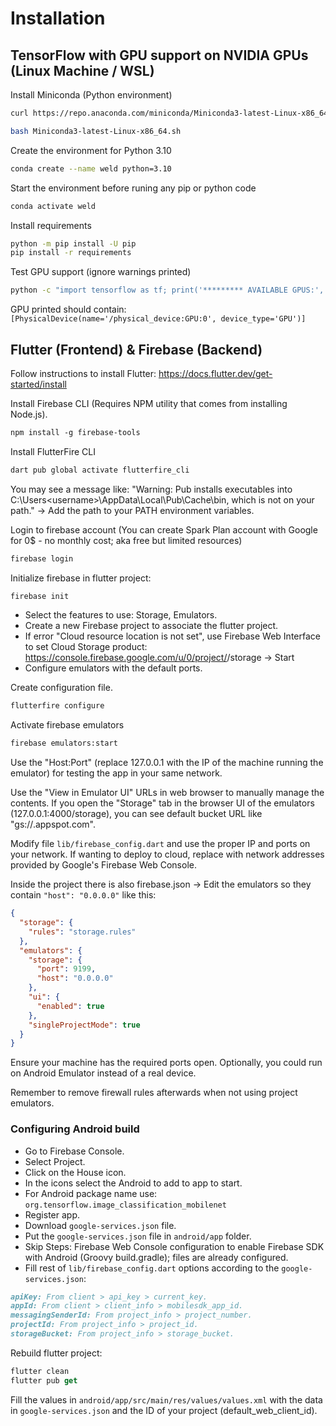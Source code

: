 
# Installation

## TensorFlow with GPU support on NVIDIA GPUs (Linux Machine / WSL)

Install Miniconda (Python environment)
```sh
curl https://repo.anaconda.com/miniconda/Miniconda3-latest-Linux-x86_64.sh -o Miniconda3-latest-Linux-x86_64.sh

bash Miniconda3-latest-Linux-x86_64.sh
```

Create the environment for Python 3.10
```sh
conda create --name weld python=3.10
```

Start the environment before runing any pip or python code
```sh
conda activate weld
```

Install requirements
```sh
python -m pip install -U pip
pip install -r requirements
```

Test GPU support (ignore warnings printed)
```sh
python -c "import tensorflow as tf; print('********* AVAILABLE GPUS:', tf.config.list_physical_devices('GPU'), '*********')"
```
GPU printed should contain: `[PhysicalDevice(name='/physical_device:GPU:0', device_type='GPU')]`

## Flutter (Frontend) & Firebase (Backend)

Follow instructions to install Flutter: https://docs.flutter.dev/get-started/install

Install Firebase CLI (Requires NPM utility that comes from installing Node.js).
```ps
npm install -g firebase-tools
```

Install FlutterFire CLI
```ps
dart pub global activate flutterfire_cli
```
You may see a message like: "Warning: Pub installs executables into C:\Users\<username>\AppData\Local\Pub\Cache\bin, which is not on your path." -> Add the path to your PATH environment variables.

Login to firebase account (You can create Spark Plan account with Google for 0$ - no monthly cost; aka free but limited resources)
```ps
firebase login
```

Initialize firebase in flutter project:
```ps
firebase init
```
* Select the features to use: Storage, Emulators.
* Create a new Firebase project to associate the flutter project.
* If error "Cloud resource location is not set", use Firebase Web Interface to set Cloud Storage product: https://console.firebase.google.com/u/0/project/<name-of-project>/storage -> Start
* Configure emulators with the default ports.


Create configuration file.
```ps
flutterfire configure
```

Activate firebase emulators
```ps
firebase emulators:start
```
Use the "Host:Port" (replace 127.0.0.1 with the IP of the machine running the emulator) for testing the app in your same network.

Use the "View in Emulator UI" URLs in web browser to manually manage the contents. If you open the "Storage" tab in the browser UI of the emulators (127.0.0.1:4000/storage), you can see default bucket URL like "gs://<firebase-project-name>.appspot.com".

Modify file `lib/firebase_config.dart` and use the proper IP and ports on your network. If wanting to deploy to cloud, replace with network addresses provided by Google's Firebase Web Console.

Inside the project there is also firebase.json -> Edit the emulators so they contain `"host": "0.0.0.0"` like this:
```json
{
  "storage": {
    "rules": "storage.rules"
  },
  "emulators": {
    "storage": {
      "port": 9199,
      "host": "0.0.0.0"
    },
    "ui": {
      "enabled": true
    },
    "singleProjectMode": true
  }
}
```
Ensure your machine has the required ports open. Optionally, you could run on Android Emulator instead of a real device.

Remember to remove firewall rules afterwards when not using project emulators.

### Configuring Android build

* Go to Firebase Console.
* Select Project.
* Click on the House icon.
* In the icons select the Android to add to app to start.
* For Android package name use: `org.tensorflow.image_classification_mobilenet`
* Register app.
* Download `google-services.json` file.
* Put the `google-services.json` file in `android/app` folder.
* Skip Steps: Firebase Web Console configuration to enable Firebase SDK with Android (Groovy build.gradle); files are already configured.
* Fill rest of `lib/firebase_config.dart` options according to the `google-services.json`:
```md
apiKey: From client > api_key > current_key.
appId: From client > client_info > mobilesdk_app_id.
messagingSenderId: From project_info > project_number.
projectId: From project_info > project_id.
storageBucket: From project_info > storage_bucket.
```

Rebuild flutter project:
```ps
flutter clean
flutter pub get
```

Fill the values in `android/app/src/main/res/values/values.xml` with the data in `google-services.json` and the ID of your project (default_web_client_id).